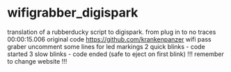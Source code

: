 # wifigrabber_digispark
translation of a rubberducky script to digispark.
from plug in to no traces 00:00:15.006 
original code https://github.com/krankenpanzer wifi pass graber
uncomment some lines for led markings
2 quick blinks - code started
3 slow blinks - code ended (safe to eject on first blink)
!!! remember to change website !!!
